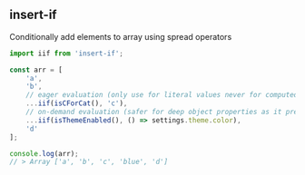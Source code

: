 ## insert-if

Conditionally add elements to array using spread operators

```javascript
import iif from 'insert-if';

const arr = [
    'a',
    'b',
    // eager evaluation (only use for literal values never for computed deep properties)
    ...iif(isCForCat(), 'c'),
    // on-demand evaluation (safer for deep object properties as it prevents reference errors)
    ...iif(isThemeEnabled(), () => settings.theme.color),
    'd'
];

console.log(arr);
// > Array ['a', 'b', 'c', 'blue', 'd']
